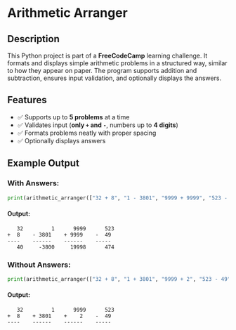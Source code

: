 # Arithmetic Arranger

## Description
This Python project is part of a **FreeCodeCamp** learning challenge. It formats and displays simple arithmetic problems in a structured way, similar to how they appear on paper. The program supports addition and subtraction, ensures input validation, and optionally displays the answers.

## Features
- ✅ Supports up to **5 problems** at a time
- ✅ Validates input (**only `+` and `-`**, numbers up to **4 digits**)
- ✅ Formats problems neatly with proper spacing
- ✅ Optionally displays answers

## Example Output
### With Answers:
```python
print(arithmetic_arranger(["32 + 8", "1 - 3801", "9999 + 9999", "523 - 49"], show_answers=True))
```
#### Output:
```
   32         1      9999      523
+  8    - 3801    + 9999    -  49
----    ------    ------    -----
   40     -3800     19998      474
```

### Without Answers:
```python
print(arithmetic_arranger(["32 + 8", "1 + 3801", "9999 + 2", "523 - 49"], show_answers=False))
```
#### Output:
```
   32         1      9999      523
+  8    + 3801    +    2    -  49
----    ------    ------    -----
```

